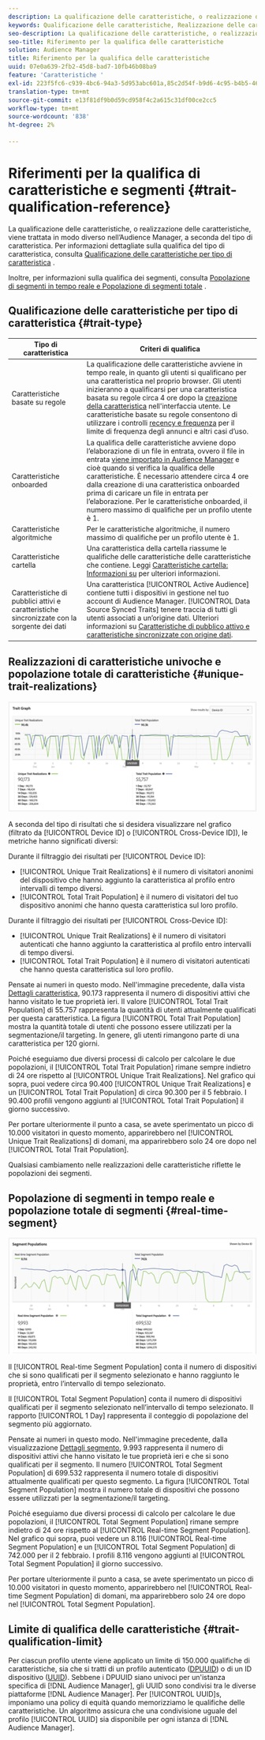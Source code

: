 ```yaml
---
description: La qualificazione delle caratteristiche, o realizzazione delle caratteristiche, viene trattata in modo diverso nell’Audience Manager, a seconda del tipo di caratteristica. Vedi la tabella seguente per informazioni dettagliate sulla qualifica delle caratteristiche.
keywords: Qualificazione delle caratteristiche, Realizzazione delle caratteristiche, Realizzazioni delle caratteristiche univoche, UTR, Popolazione totale delle caratteristiche, TTP
seo-description: La qualificazione delle caratteristiche, o realizzazione delle caratteristiche, viene trattata in modo diverso nell’Audience Manager, a seconda del tipo di caratteristica. Vedi la tabella seguente per informazioni dettagliate sulla qualifica delle caratteristiche.
seo-title: Riferimento per la qualifica delle caratteristiche
solution: Audience Manager
title: Riferimento per la qualifica delle caratteristiche
uuid: 07e0a639-2fb2-45d8-bad7-10fb46b08ba9
feature: 'Caratteristiche '
exl-id: 223f5fc6-c939-4bc6-94a3-5d953abc601a,85c2d54f-b9d6-4c95-b4b5-466119effc2a,85c2d54f-b9d6-4c95-b4b5-466119effc2a,223f5fc6-c939-4bc6-94a3-5d953abc601a
translation-type: tm+mt
source-git-commit: e13f81df9b0d59cd958f4c2a615c31df00ce2cc5
workflow-type: tm+mt
source-wordcount: '838'
ht-degree: 2%

---
```


# Riferimenti per la qualifica di caratteristiche e segmenti {#trait-qualification-reference}

La qualificazione delle caratteristiche, o realizzazione delle caratteristiche, viene trattata in modo diverso nell’Audience Manager, a seconda del tipo di caratteristica. Per informazioni dettagliate sulla qualifica del tipo di caratteristica, consulta [Qualificazione delle caratteristiche per tipo di caratteristica](#trait-type) .

Inoltre, per informazioni sulla qualifica dei segmenti, consulta [Popolazione di segmenti in tempo reale e Popolazione di segmenti totale](#real-time-segment) .



## Qualificazione delle caratteristiche per tipo di caratteristica {#trait-type}

| Tipo di caratteristica | Criteri di qualifica |
|---|---|
| Caratteristiche basate su regole | La qualificazione delle caratteristiche avviene in tempo reale, in quanto gli utenti si qualificano per una caratteristica nel proprio browser. Gli utenti inizieranno a qualificarsi per una caratteristica basata su regole circa 4 ore dopo la [creazione della caratteristica](create-onboarded-rule-based-traits.md#create-rules-based-or-onboarded-traits) nell&#39;interfaccia utente. Le caratteristiche basate su regole consentono di utilizzare i controlli [recency e frequenza](../segments/recency-and-frequency.md) per il limite di frequenza degli annunci e altri casi d’uso. |
| Caratteristiche onboarded | La qualifica delle caratteristiche avviene dopo l’elaborazione di un file in entrata, ovvero il file in entrata [viene importato in Audience Manager](../../faq/faq-inbound-data-ingestion.md) e cioè quando si verifica la qualifica delle caratteristiche. È necessario attendere circa 4 ore dalla creazione di una caratteristica onboarded prima di caricare un file in entrata per l’elaborazione. Per le caratteristiche onboarded, il numero massimo di qualifiche per un profilo utente è 1. |
| Caratteristiche algoritmiche | Per le caratteristiche algoritmiche, il numero massimo di qualifiche per un profilo utente è 1. |
| Caratteristiche cartella | Una caratteristica della cartella riassume le qualifiche delle caratteristiche delle caratteristiche che contiene. Leggi [Caratteristiche cartella: Informazioni su](about-folder-traits.md) per ulteriori informazioni. |
| Caratteristiche di pubblici attivi e caratteristiche sincronizzate con la sorgente dei dati | Una caratteristica [!UICONTROL Active Audience] contiene tutti i dispositivi in gestione nel tuo account di Audience Manager. [!UICONTROL Data Source Synced Traits] tenere traccia di tutti gli utenti associati a un’origine dati. Ulteriori informazioni su [Caratteristiche di pubblico attivo e caratteristiche sincronizzate con origine dati](client-activity-synced-audience-traits.md). |

## Realizzazioni di caratteristiche univoche e popolazione totale di caratteristiche {#unique-trait-realizations}

![realizzazione di caratteristiche uniche](assets/trait-graph.png)

A seconda del tipo di risultati che si desidera visualizzare nel grafico (filtrato da [!UICONTROL Device ID] o [!UICONTROL Cross-Device ID]), le metriche hanno significati diversi:

Durante il filtraggio dei risultati per [!UICONTROL Device ID]:

* [!UICONTROL Unique Trait Realizations] è il numero di visitatori anonimi del dispositivo che hanno aggiunto la caratteristica al profilo entro intervalli di tempo diversi.
* [!UICONTROL Total Trait Population] è il numero di visitatori del tuo dispositivo anonimi che hanno questa caratteristica sul loro profilo.

Durante il filtraggio dei risultati per [!UICONTROL Cross-Device ID]:

* [!UICONTROL Unique Trait Realizations] è il numero di visitatori autenticati che hanno aggiunto la caratteristica al profilo entro intervalli di tempo diversi.
* [!UICONTROL Total Trait Population] è il numero di visitatori autenticati che hanno questa caratteristica sul loro profilo.

Pensate ai numeri in questo modo. Nell&#39;immagine precedente, dalla vista [Dettagli caratteristica](../../features/traits/trait-details-page.md), 90.173 rappresenta il numero di dispositivi attivi che hanno visitato le tue proprietà ieri. Il valore [!UICONTROL Total Trait Population] di 55.757 rappresenta la quantità di utenti attualmente qualificati per questa caratteristica. La figura [!UICONTROL Total Trait Population] mostra la quantità totale di utenti che possono essere utilizzati per la segmentazione/il targeting. In genere, gli utenti rimangono parte di una caratteristica per 120 giorni.

Poiché eseguiamo due diversi processi di calcolo per calcolare le due popolazioni, il [!UICONTROL Total Trait Population] rimane sempre indietro di 24 ore rispetto al [!UICONTROL Unique Trait Realizations]. Nel grafico qui sopra, puoi vedere circa 90.400 [!UICONTROL Unique Trait Realizations] e un [!UICONTROL Total Trait Population] di circa 90.300 per il 5 febbraio. I 90.400 profili vengono aggiunti al [!UICONTROL Total Trait Population] il giorno successivo.

Per portare ulteriormente il punto a casa, se avete sperimentato un picco di 10.000 visitatori in questo momento, apparirebbero nel [!UICONTROL Unique Trait Realizations] di domani, ma apparirebbero solo 24 ore dopo nel [!UICONTROL Total Trait Population].

Qualsiasi cambiamento nelle realizzazioni delle caratteristiche riflette le popolazioni dei segmenti.

## Popolazione di segmenti in tempo reale e popolazione totale di segmenti {#real-time-segment}

![realizzazione di caratteristiche uniche](assets/segment-graph.png)

Il [!UICONTROL Real-time Segment Population] conta il numero di dispositivi che si sono qualificati per il segmento selezionato e hanno raggiunto le proprietà, entro l’intervallo di tempo selezionato.

Il [!UICONTROL Total Segment Population] conta il numero di dispositivi qualificati per il segmento selezionato nell’intervallo di tempo selezionato. Il rapporto [!UICONTROL 1 Day] rappresenta il conteggio di popolazione del segmento più aggiornato.

Pensate ai numeri in questo modo. Nell&#39;immagine precedente, dalla visualizzazione [Dettagli segmento](../../features/segments/segment-summary-view.md), 9.993 rappresenta il numero di dispositivi attivi che hanno visitato le tue proprietà ieri e che si sono qualificati per il segmento. Il numero [!UICONTROL Total Segment Population] di 699.532 rappresenta il numero totale di dispositivi attualmente qualificati per questo segmento. La figura [!UICONTROL Total Segment Population] mostra il numero totale di dispositivi che possono essere utilizzati per la segmentazione/il targeting.

Poiché eseguiamo due diversi processi di calcolo per calcolare le due popolazioni, il [!UICONTROL Total Segment Population] rimane sempre indietro di 24 ore rispetto al [!UICONTROL Real-time Segment Population]. Nel grafico qui sopra, puoi vedere un 8.116 [!UICONTROL Real-time Segment Population] e un [!UICONTROL Total Segment Population] di 742.000 per il 2 febbraio. I profili 8.116 vengono aggiunti al [!UICONTROL Total Segment Population] il giorno successivo.

Per portare ulteriormente il punto a casa, se avete sperimentato un picco di 10.000 visitatori in questo momento, apparirebbero nel [!UICONTROL Real-time Segment Population] di domani, ma apparirebbero solo 24 ore dopo nel [!UICONTROL Total Segment Population].

## Limite di qualifica delle caratteristiche {#trait-qualification-limit}

Per ciascun profilo utente viene applicato un limite di 150.000 qualifiche di caratteristiche, sia che si tratti di un profilo autenticato ([DPUUID](../../reference/ids-in-aam.md)) o di un ID dispositivo ([UUID](../../reference/ids-in-aam.md)). Sebbene i DPUUID siano univoci per un&#39;istanza specifica di [!DNL Audience Manager], gli UUID sono condivisi tra le diverse piattaforme [!DNL Audience Manager]. Per [!UICONTROL UUID]s, imponiamo una policy di equità quando memorizziamo le qualifiche delle caratteristiche. Un algoritmo assicura che una condivisione uguale del profilo [!UICONTROL UUID] sia disponibile per ogni istanza di [!DNL Audience Manager].
